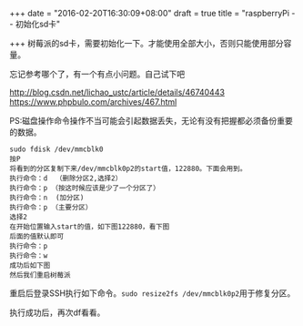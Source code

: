 +++
date = "2016-02-20T16:30:09+08:00"
draft = true
title = "raspberryPi -- 初始化sd卡"

+++
树莓派的sd卡，需要初始化一下。才能使用全部大小，否则只能使用部分容量。


忘记参考哪个了，有一个有点小问题。自己试下吧

http://blog.csdn.net/lichao_ustc/article/details/46740443
https://www.phpbulo.com/archives/467.html

PS:磁盘操作命令操作不当可能会引起数据丢失，无论有没有把握都必须备份重要的数据。

    sudo fdisk /dev/mmcblk0
    按P
    将看到的分区复制下来/dev/mmcblk0p2的start值，122880。下面会用到。
    执行命令：d  （删除分区2,选择2）
    执行命令：p （按这时候应该是少了一个分区了）
    执行命令：n  (加分区)
    执行命令：p （主要分区）
    选择2
    在开始位置输入start的值，如下图122880，看下图
    后面的值默认即可
    执行命令：p
    执行命令：w
    成功后如下图
    然后我们重启树莓派

重启后登录SSH执行如下命令。`sudo resize2fs /dev/mmcblk0p2`用于修复分区。

执行成功后，再次df看看。

